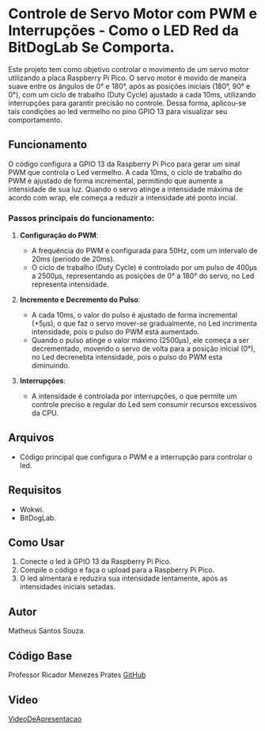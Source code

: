 # Controle de Servo Motor com PWM e Interrupções - Como o LED Red da BitDogLab Se Comporta.

Este projeto tem como objetivo controlar o movimento de um servo motor utilizando a placa Raspberry Pi Pico. O servo motor é movido de maneira suave entre os ângulos de 0° e 180°, após as posições iniciais (180°, 90° e 0°), com um ciclo de trabalho (Duty Cycle) ajustado a cada 10ms, utilizando interrupções para garantir precisão no controle. Dessa forma, aplicou-se tais condições ao led vermelho no pino GPIO 13 para visualizar seu comportamento.

## Funcionamento

O código configura a GPIO 13 da Raspberry Pi Pico para gerar um sinal PWM que controla o Led vermelho. A cada 10ms, o ciclo de trabalho do PWM é ajustado de forma incremental, permitindo que aumente a intensidade de sua luz. Quando o servo atinge a intensidade máxima de acordo com wrap, ele começa a reduzir a intensidade até ponto incial.

### Passos principais do funcionamento:

1. **Configuração do PWM**:
   - A frequência do PWM é configurada para 50Hz, com um intervalo de 20ms (periodo de 20ms).
   - O ciclo de trabalho (Duty Cycle) é controlado por um pulso de 400µs a 2500µs, representando as posições de 0° a 180° do servo, no Led representa intensidade.

2. **Incremento e Decremento do Pulso**:
   - A cada 10ms, o valor do pulso é ajustado de forma incremental (+5µs), o que faz o servo mover-se gradualmente, no Led incrimenta intensidade, pois o pulso do PWM está aumentado.
   - Quando o pulso atinge o valor máximo (2500µs), ele começa a ser decrementado, movendo o servo de volta para a posição inicial (0°), no Led decrenebta intensidade, pois o pulso do PWM esta diminuindo.

3. **Interrupções**:
   - A intensidade é controlada por interrupções, o que permite um controle preciso e regular do Led sem consumir recursos excessivos da CPU.

## Arquivos

- Código principal que configura o PWM e a interrupção para controlar o led.

## Requisitos

- Wokwi.
- BitDogLab.

## Como Usar

1. Conecte o led à GPIO 13 da Raspberry Pi Pico.
2. Compile o código e faça o upload para a Raspberry Pi Pico.
3. O led almentara e reduzira sua intensidade lentamente, após as intensidades iniciais setadas.

## Autor

Matheus Santos Souza.

## Código Base

Professor Ricador Menezes Prates [GitHub](https://github.com/rmprates84/pwm_duty_cycle.git)

## Video

[VideoDeApresentacao](https://youtu.be/--G7rcpNSAM)


